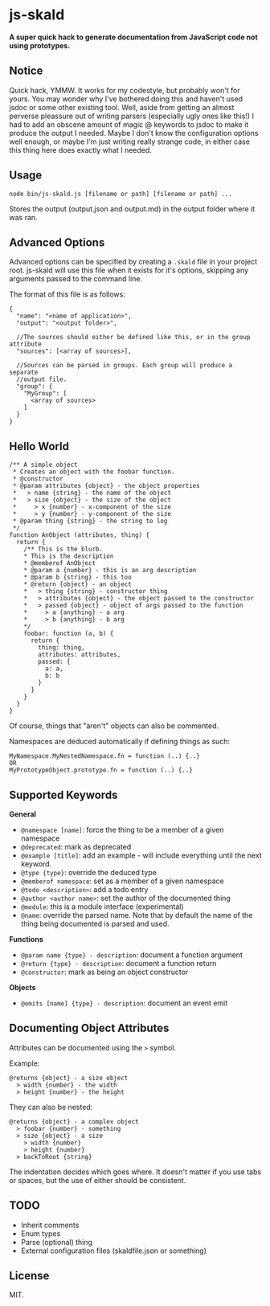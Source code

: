 js-skald
====

**A super quick hack to generate documentation from JavaScript code not using prototypes.**

## Notice

Quick hack, YMMW. It works for my codestyle, but probably won't for yours. 
You may wonder why I've bothered doing this and haven't used jsdoc or some other existing tool. 
Well, aside from getting an almost perverse pleassure out of writing parsers 
(especially ugly ones like this!) I had to add an obscene amount of magic @ keywords to 
jsdoc to make it produce the output I needed. Maybe I don't know the configuration options well 
enough, or maybe I'm just writing really strange code, in either case this thing here does 
exactly what I needed. 

## Usage

`node bin/js-skald.js [filename or path] [filename or path] ...`

Stores the output (output.json and output.md) in the output folder where it was ran.

## Advanced Options

Advanced options can be specified by creating a `.skald` file in your project root.
js-skald will use this file when it exists for it's options, skipping any arguments passed
to the command line.

The format of this file is as follows:
    
    {
      "name": "<name of application>",
      "output": "<output folder>",

      //The sources should either be defined like this, or in the group attribute
      "sources": [<array of sources>],
      
      //Sources can be parsed in groups. Each group will produce a separate
      //output file.
      "group": {
        "MyGroup": [
          <array of sources>
        ]
      }
    }

## Hello World
    
    /** A simple object
     * Creates an object with the foobar function.
     * @constructor
     * @param attributes {object} - the object properties 
     *   > name {string} - the name of the object
     *   > size {object} - the size of the object
     *     > x {number} - x-component of the size
     *     > y {number} - y-component of the size  
     * @param thing {string} - the string to log
     */
    function AnObject (attributes, thing) {
      return {
        /** This is the blurb.  
        * This is the description
        * @memberof AnObject
        * @param a {number} - this is an arg description
        * @param b {string} - this too
        * @return {object} - an object
        *   > thing {string} - constructor thing
        *   > attributes {object} - the object passed to the constructor
        *   > passed {object} - object of args passed to the function
        *     > a {anything} - a arg
        *     > b {anything} - b arg
        */
        foobar: function (a, b) {
          return {
            thing: thing,
            attributes: attributes,
            passed: {
              a: a,
              b: b
            }
          }
        }
      }
    }

Of course, things that "aren't" objects can also be commented.

Namespaces are deduced automatically if defining things as such:
  
    MyNamespace.MyNestedNamespace.fn = function (..) {..}
    OR
    MyPrototypeObject.prototype.fn = function (..) {..}

## Supported Keywords
 
**General**

  * `@namespace [name]`: force the thing to be a member of a given namespace
  * `@deprecated`: mark as deprecated
  * `@example [title]`: add an example - will include everything until the next keyword.
  * `@type {type}`: override the deduced type
  * `@memberof namespace`: set as a member of a given namespace
  * `@todo <description>`: add a todo entry
  * `@author <author name>`: set the author of the documented thing
  * `@module`: this is a module interface (experimental)
  * `@name`: override the parsed name. Note that by default the name of the thing being documented is parsed and used.

**Functions**
  
  * `@param name {type} - description`: document a function argument
  * `@return {type} - description`: document a function return
  * `@constructor`: mark as being an object constructor

**Objects**

  * `@emits [name] {type} - description`: document an event emit 

## Documenting Object Attributes

Attributes can be documented using the `>` symbol.

Example:
    
    @returns {object} - a size object
      > width {number} - the width
      > height {number} - the height

They can also be nested:
    
    @returns {object} - a complex object
      > foobar {number} - something
      > size {object} - a size
        > width {number}
        > height {number}
      > backToRoot {string}

The indentation decides which goes where. It doesn't matter
if you use tabs or spaces, but the use of either should be consistent.

## TODO

  * Inherit comments
  * Enum types
  * Parse (optional) thing
  * External configuration files (skaldfile.json or something)

## License

MIT.

